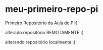 # meu-primeiro-repo-pi
Primeiro Repositório da Aula de PI:)

alterado repositório REMOTAMENTE :)

alterando repositório localmente :)